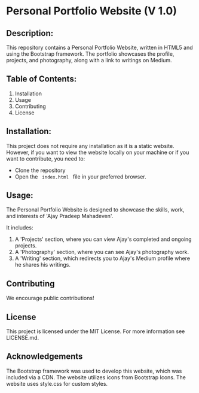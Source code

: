 # Personal Portfolio Website (V 1.0)

## Description: 
This repository contains a Personal Portfolio Website, written in HTML5 and using the Bootstrap framework. The portfolio showcases the profile, projects, and photography, along with a link to writings on Medium.

## Table of Contents: 
<ol>
<li>Installation</li>
<li>Usage</li>
<li>Contributing</li>
  <li>License</li>  
</ol>

## Installation:
This project does not require any installation as it is a static website. However, if you want to view the website locally on your machine or if you want to contribute, you need to:
<ul>
  <li>Clone the repository</li>
  <li> Open the <code> index.html </code> file in your preferred browser.</li>
</ul>

## Usage: 
The Personal Portfolio Website is designed to showcase the skills, work, and interests of 'Ajay Pradeep Mahadeven'.

It includes:
<ol>
  <li> A 'Projects' section, where you can view Ajay's completed and ongoing projects.</li>
  <li> A 'Photography' section, where you can see Ajay's photography work.</li>
  <li> A 'Writing' section, which redirects you to Ajay's Medium profile where he shares his writings.</li>
  </ol>

## Contributing
We encourage public contributions!

## License
This project is licensed under the MIT License. For more information see LICENSE.md.

## Acknowledgements
The Bootstrap framework was used to develop this website, which was included via a CDN.
The website utilizes icons from Bootstrap Icons.
The website uses style.css for custom styles.
